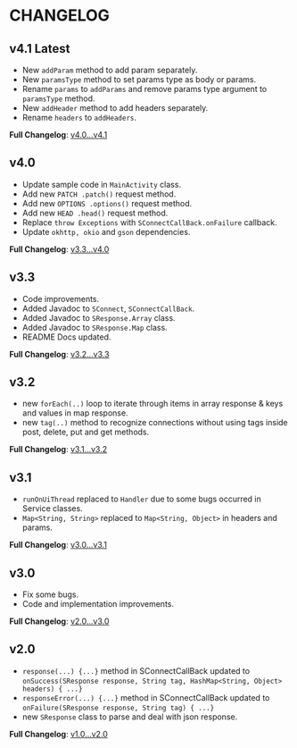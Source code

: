 
# CHANGELOG

## v4.1 Latest

- New `addParam` method to add param separately.
- New `paramsType` method to set params type as body or params.
- Rename `params` to `addParams` and remove params type argument to `paramsType` method.
- New `addHeader` method to add headers separately.
- Rename `headers` to `addHeaders`.

**Full Changelog**: [v4.0...v4.1](https://github.com/smith8h/SConnect/compare/v4.0...v4.1)

## v4.0

- Update sample code in `MainActivity` class.
- Add new `PATCH .patch()` request method.
- Add new `OPTIONS .options()` request method.
- Add new `HEAD .head()` request method.
- Replace `throw Exceptions` with `SConnectCallBack.onFailure` callback.
- Update `okhttp, okio` and `gson` dependencies.

**Full Changelog**: [v3.3...v4.0](https://github.com/smith8h/SConnect/compare/v3.3...v4.0)

## v3.3

- Code improvements.
- Added Javadoc to `SConnect`, `SConnectCallBack`.
- Added Javadoc to `SResponse.Array` class.
- Added Javadoc to `SResponse.Map` class.
- README Docs updated.

**Full Changelog**: [v3.2...v3.3](https://github.com/smith8h/SConnect/compare/v3.2...v3.3)

## v3.2

- new `forEach(..)` loop to iterate through items in array response & keys and values in map response.
- new `tag(..)` method to recognize connections without using tags inside post, delete, put and get methods.

**Full Changelog**: [v3.1...v3.2](https://github.com/smith8h/SConnect/compare/v3.1...v3.2)

## v3.1

- `runOnUiThread` replaced to `Handler` due to some bugs occurred in Service classes.
- `Map<String, String>` replaced to `Map<String, Object>` in headers and params.

**Full Changelog**: [v3.0...v3.1](https://github.com/smith8h/SConnect/compare/v3.0...v3.1)

## v3.0

- Fix some bugs.
- Code and implementation improvements.

**Full Changelog**: [v2.0...v3.0](https://github.com/smith8h/SConnect/compare/v2.0...v3.0)

## v2.0

- `response(...) {...}` method in SConnectCallBack updated to `onSuccess(SResponse response, String tag, HashMap<String, Object> headers) { ...}`
- `responseError(...) {...}` method in SConnectCallBack updated to `onFailure(SResponse response, String tag) { ...}`
- new `SResponse` class to parse and deal with json response.

**Full Changelog**: [v1.0...v2.0](https://github.com/smith8h/SConnect/compare/v1.0...v2.0)
